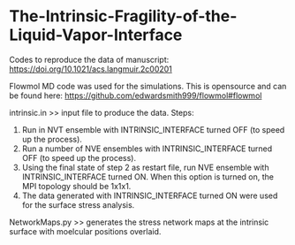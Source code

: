# The-Intrinsic-Fragility-of-the-Liquid-Vapor-Interface
Codes to reproduce the data of manuscript: https://doi.org/10.1021/acs.langmuir.2c00201

Flowmol MD code was used for the simulations. This is opensource and can be found here: https://github.com/edwardsmith999/flowmol#flowmol

intrinsic.in >> input file to produce the data.
Steps: 
1. Run in NVT ensemble with INTRINSIC_INTERFACE turned OFF (to speed up the process).
2. Run a number of NVE ensembles with INTRINSIC_INTERFACE turned OFF (to speed up the process).
3. Using the final state of step 2 as restart file, run NVE ensemble with INTRINSIC_INTERFACE turned ON. When this option is turned on, the MPI topology should be 1x1x1. 
4. The data generated with INTRINSIC_INTERFACE turned ON were used for the surface stress analysis.


NetworkMaps.py >> generates the stress network maps at the intrinsic surface with moelcular positions overlaid.

